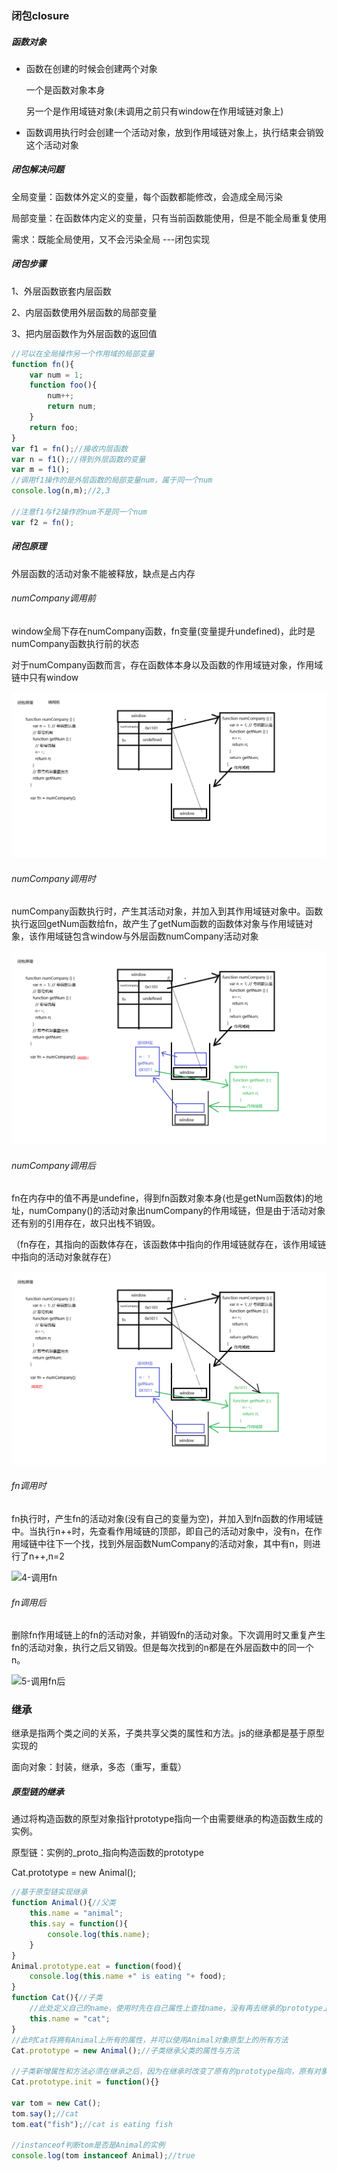 ### 闭包closure

##### 函数对象

* 函数在创建的时候会创建两个对象

  一个是函数对象本身

  另一个是作用域链对象(未调用之前只有window在作用域链对象上)

* 函数调用执行时会创建一个活动对象，放到作用域链对象上，执行结束会销毁这个活动对象

##### 闭包解决问题

全局变量：函数体外定义的变量，每个函数都能修改，会造成全局污染

局部变量：在函数体内定义的变量，只有当前函数能使用，但是不能全局重复使用

需求：既能全局使用，又不会污染全局  ---闭包实现

##### 闭包步骤

1、外层函数嵌套内层函数

2、内层函数使用外层函数的局部变量

3、把内层函数作为外层函数的返回值

~~~javascript
//可以在全局操作另一个作用域的局部变量
function fn(){
    var num = 1;
    function foo(){
        num++;
        return num;
    }
    return foo;
}
var f1 = fn();//接收内层函数
var n = f1();//得到外层函数的变量
var m = f1();
//调用f1操作的是外层函数的局部变量num，属于同一个num
console.log(n,m);//2,3

//注意f1与f2操作的num不是同一个num
var f2 = fn();
~~~

##### 闭包原理

外层函数的活动对象不能被释放，缺点是占内存

###### numCompany调用前

window全局下存在numCompany函数，fn变量(变量提升undefined)，此时是numCompany函数执行前的状态

对于numCompany函数而言，存在函数体本身以及函数的作用域链对象，作用域链中只有window

![1-调用前](images/1-调用前.png)

###### numCompany调用时

numCompany函数执行时，产生其活动对象，并加入到其作用域链对象中。函数执行返回getNum函数给fn，故产生了getNum函数的函数体对象与作用域链对象，该作用域链包含window与外层函数numCompany活动对象

![2-调用时](images/2-调用时.png)

###### numCompany调用后

fn在内存中的值不再是undefine，得到fn函数对象本身(也是getNum函数体)的地址，numCompany()的活动对象出numCompany的作用域链，但是由于活动对象还有别的引用存在，故只出栈不销毁。

（fn存在，其指向的函数体存在，该函数体中指向的作用域链就存在，该作用域链中指向的活动对象就存在）

![3-调用后](images/3-调用后.png)

###### fn调用时

fn执行时，产生fn的活动对象(没有自己的变量为空)，并加入到fn函数的作用域链中。当执行n++时，先查看作用域链的顶部，即自己的活动对象中，没有n，在作用域链中往下一个找，找到外层函数NumCompany的活动对象，其中有n，则进行了n++,n=2

![4-调用fn](/images/4-调用fn.png)

###### fn调用后

删除fn作用域链上的fn的活动对象，并销毁fn的活动对象。下次调用时又重复产生fn的活动对象，执行之后又销毁。但是每次找到的n都是在外层函数中的同一个n。

![5-调用fn后](/images/5-%E8%B0%83%E7%94%A8fn%E5%90%8E.png)



### 继承

继承是指两个类之间的关系，子类共享父类的属性和方法。js的继承都是基于原型实现的

面向对象：封装，继承，多态（重写，重载）

##### 原型链的继承

通过将构造函数的原型对象指针prototype指向一个由需要继承的构造函数生成的实例。

原型链：实例的\_proto_指向构造函数的prototype

Cat.prototype = new Animal();

~~~javascript
//基于原型链实现继承
function Animal(){//父类
    this.name = "animal";
    this.say = function(){
        console.log(this.name);
    }
}
Animal.prototype.eat = function(food){
    console.log(this.name +" is eating "+ food);
}
function Cat(){//子类
    //此处定义自己的name，使用时先在自己属性上查找name，没有再去继承的prototype上查找
    this.name = "cat";
}
//此时Cat将拥有Animal上所有的属性，并可以使用Animal对象原型上的所有方法
Cat.prototype = new Animal();//子类继承父类的属性与方法

//子类新增属性和方法必须在继承之后，因为在继承时改变了原有的prototype指向，原有对象原型的方法就无法访问
Cat.prototype.init = function(){}

var tom = new Cat();
tom.say();//cat
tom.eat("fish");//cat is eating fish

//instanceof判断tom是否是Animal的实例
console.log(tom instanceof Animal);//true
~~~

##### 



